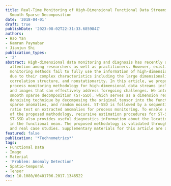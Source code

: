 ```yaml
---
title: Real-Time Monitoring of High-Dimensional Functional Data Streams via Spatio-Temporal
  Smooth Sparse Decomposition
date: '2018-04-01'
draft: true
publishDate: '2023-08-02T22:31:33.685984Z'
authors:
- Hao Yan
- Kamran Paynabar
- Jianjun Shi
publication_types:
- '2'
abstract: High-dimensional data monitoring and diagnosis has recently attracted increasing
  attention among researchers as well as practitioners. However, existing process
  monitoring methods fail to fully use the information of high-dimensional data streams
  due to their complex characteristics including the large dimensionality, spatio-temporal
  correlation structure, and nonstationarity. In this article, we propose a novel
  process monitoring methodology for high-dimensional data streams including profiles
  and images that can effectively address foregoing challenges. We introduce spatio-temporal
  smooth sparse decomposition (ST-SSD), which serves as a dimension reduction and
  denoising technique by decomposing the original tensor into the functional mean,
  sparse anomalies, and random noises. ST-SSD is followed by a sequential likelihood
  ratio test on extracted anomalies for process monitoring. To enable real-time implementation
  of the proposed methodology, recursive estimation procedures for ST-SSD are developed.
  ST-SSD also provides useful diagnostics information about the location of change
  in the functional mean. The proposed methodology is validated through various simulations
  and real case studies. Supplementary materials for this article are available online.
featured: false
publication: '*Technometrics*'
tags:
- Functional Data
- Image
- Material
- 'Problem: Anomaly Detection'
- Spatio-temporal
- Tensor
doi: 10.1080/00401706.2017.1346522
---
```


